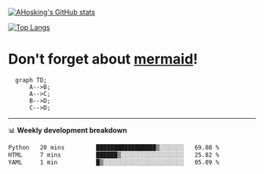 [![AHosking's GitHub stats](https://github-readme-stats.vercel.app/api?username=ahosking&count_private=true&show_icons=true&theme=onedark&hide_rank=true&include_all_commits=true)](https://github.com/ahosking)

[![Top Langs](https://github-readme-stats.vercel.app/api/top-langs/?username=ahosking&layout=compact&theme=onedark)](https://github.com/ahosking)


# Don't forget about [mermaid](https://github.blog/2022-02-14-include-diagrams-markdown-files-mermaid/)!

```mermaid
  graph TD;
      A-->B;
      A-->C;
      B-->D;
      C-->D;
```
-------

📊 **Weekly development breakdown**

<!--START_SECTION:waka-->

```txt
Python   20 mins         █████████████████▒░░░░░░░   69.08 %
HTML     7 mins          ██████▒░░░░░░░░░░░░░░░░░░   25.82 %
YAML     1 min           █▒░░░░░░░░░░░░░░░░░░░░░░░   05.09 %
```

<!--END_SECTION:waka-->
